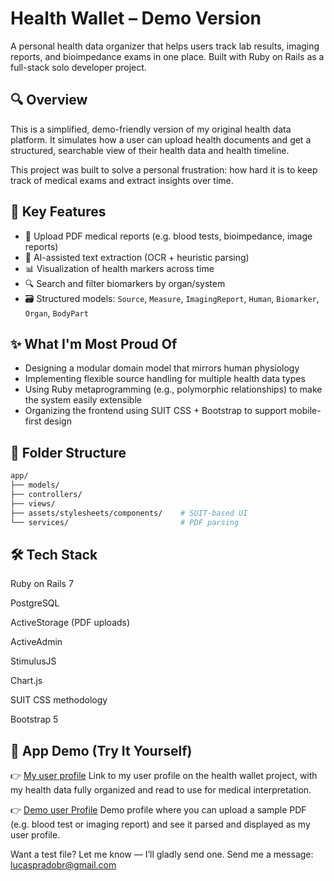 # Health Wallet – Demo Version

A personal health data organizer that helps users track lab results, imaging reports, and bioimpedance exams in one place.
Built with Ruby on Rails as a full-stack solo developer project.

## 🔍 Overview

This is a simplified, demo-friendly version of my original health data platform.
It simulates how a user can upload health documents and get a structured, searchable view of their health data and health timeline.

This project was built to solve a personal frustration: how hard it is to keep track of medical exams and extract insights over time.

## 🧩 Key Features

- 📁 Upload PDF medical reports (e.g. blood tests, bioimpedance, image reports)
- 🧠 AI-assisted text extraction (OCR + heuristic parsing)
- 📊 Visualization of health markers across time
- 🔍 Search and filter biomarkers by organ/system
- 🗃️ Structured models: `Source`, `Measure`, `ImagingReport`, `Human`, `Biomarker`, `Organ`, `BodyPart`

## ✨ What I'm Most Proud Of

- Designing a modular domain model that mirrors human physiology
- Implementing flexible source handling for multiple health data types
- Using Ruby metaprogramming (e.g., polymorphic relationships) to make the system easily extensible
- Organizing the frontend using SUIT CSS + Bootstrap to support mobile-first design

## 📂 Folder Structure

```bash
app/
├── models/
├── controllers/
├── views/
├── assets/stylesheets/components/    # SUIT-based UI
└── services/                         # PDF parsing
```

## 🛠️ Tech Stack

Ruby on Rails 7

PostgreSQL

ActiveStorage (PDF uploads)

ActiveAdmin

StimulusJS

Chart.js

SUIT CSS methodology

Bootstrap 5

## 📸 App Demo (Try It Yourself)
👉 [My user profile](https://smarthealth-prod-a89f7e2c4ece.herokuapp.com/humans/34/)
Link to my user profile on the health wallet project, with my health data fully organized and read to use for medical interpretation.

👉 [Demo user Profile](https://smarthealth-prod-a89f7e2c4ece.herokuapp.com/humans/265/)
Demo profile where you can upload a sample PDF (e.g. blood test or imaging report) and see it parsed and displayed as my user profile.

Want a test file? Let me know — I’ll gladly send one.
Send me a message: lucaspradobr@gmail.com
